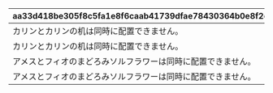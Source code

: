 |aa33d418be305f8c5fa1e8f6caab41739dfae78430364b0e8f2e2ed7df1d35f3|7767672bf41cccb4e5a657c30af5676d6b9116c8acdb9f733b4d03001af3cf27|592fb62623e65d344ac9bfce0815d289bffe446ec2049491aae7b33ecc346bad|11e56b98f9ab3d425eadcf8bfd36dc6cb4ccae485588f085b883b271f6273934|
| --- | --- | --- | --- |
|カリンとカリンの机は同時に配置できません。|1|10000001|118501|
|カリンとカリンの机は同時に配置できません。|1|10000002|125701|
|アメスとフィオのまどろみソルフラワーは同時に配置できません。|2848|10000003|123001|
|アメスとフィオのまどろみソルフラワーは同時に配置できません。|2848|10000004|131701|